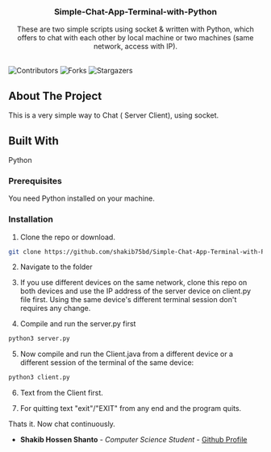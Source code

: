 <br/>
<p align="center">
  <h3 align="center">Simple-Chat-App-Terminal-with-Python</h3>

  <p align="center">
    These are two simple scripts using socket & written with Python, which offers to chat with each other by local machine or two machines (same network, access with IP).
    <br/>
    <br/>
  </p>
</p>

![Contributors](https://img.shields.io/github/contributors/shakib75bd/Simple-Chat-App-Terminal-with-Python?color=dark-green) ![Forks](https://img.shields.io/github/forks/shakib75bd/Simple-Chat-App-Terminal-with-Python?style=social) ![Stargazers](https://img.shields.io/github/stars/shakib75bd/Simple-Chat-App-Terminal-with-Python?style=social) 

## About The Project

This is a very simple way to Chat ( Server Client), using socket.



## Built With

Python


### Prerequisites

You need Python installed on your machine.


### Installation

1. Clone the repo or download.

```sh
git clone https://github.com/shakib75bd/Simple-Chat-App-Terminal-with-Python
```

2. Navigate to the folder

3. If you use different devices on the same network, clone this repo on both devices and use the IP address of the server device on client.py file first. Using the same device's different terminal session don't requires any change.


4. Compile and run the server.py first

```sh
python3 server.py
```

5. Now compile and run the Client.java from a different device or a different session of the terminal of the same device:

```sh
python3 client.py
```

6. Text from the Client first.

7. For quitting text "exit"/"EXIT" from any end and the program quits.

Thats it. Now chat continuously.




* **Shakib Hossen Shanto** - *Computer Science Student* - [Github Profile](https://github.com/shakib75bd) 

